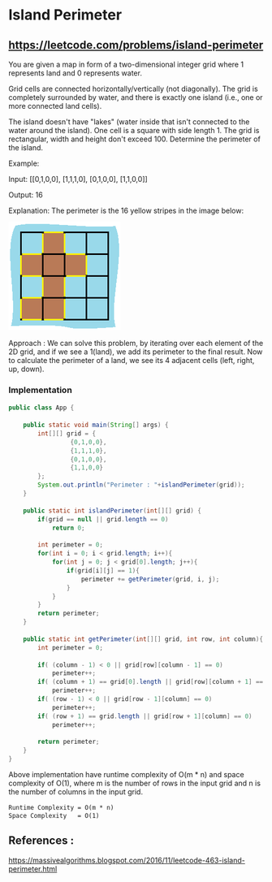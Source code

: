 # Island Perimeter
## https://leetcode.com/problems/island-perimeter

You are given a map in form of a two-dimensional integer grid where 1 represents land and 0 represents water.

Grid cells are connected horizontally/vertically (not diagonally). The grid is completely surrounded by water, and there is exactly one island (i.e., one or more connected land cells).

The island doesn't have "lakes" (water inside that isn't connected to the water around the island). One cell is a square with side length 1. The grid is rectangular, width and height don't exceed 100. Determine the perimeter of the island.

 

Example:

Input:
[[0,1,0,0],
 [1,1,1,0],
 [0,1,0,0],
 [1,1,0,0]]

Output: 16

Explanation: The perimeter is the 16 yellow stripes in the image below:

![Island Perimeter](island.png?raw=true "Island Perimeter")

Approach :
We can solve this problem, by iterating over each element of the 2D grid, and if we see a 1(land), we add its perimeter to the final result. Now to calculate the perimeter of a land, we see its 4 adjacent cells (left, right, up, down).

### Implementation

```java
public class App {

    public static void main(String[] args) {
		int[][] grid = {
				 {0,1,0,0},
				 {1,1,1,0},
				 {0,1,0,0},
				 {1,1,0,0}
		};
		System.out.println("Perimeter : "+islandPerimeter(grid));
    }
	
    public static int islandPerimeter(int[][] grid) {
        if(grid == null || grid.length == 0)
            return 0;
        
        int perimeter = 0;
        for(int i = 0; i < grid.length; i++){
            for(int j = 0; j < grid[0].length; j++){
                if(grid[i][j] == 1){
                    perimeter += getPerimeter(grid, i, j);
                }
            }
        }
        return perimeter;
    }
    
    public static int getPerimeter(int[][] grid, int row, int column){
        int perimeter = 0;
        
        if( (column - 1) < 0 || grid[row][column - 1] == 0)
            perimeter++;
        if( (column + 1) == grid[0].length || grid[row][column + 1] == 0)
            perimeter++;
        if( (row - 1) < 0 || grid[row - 1][column] == 0)
            perimeter++;
        if( (row + 1) == grid.length || grid[row + 1][column] == 0)
            perimeter++;
      
        return perimeter;
    }
}

```
Above implementation have runtime complexity of O(m * n) and space complexity of O(1), where m is the number of rows in the input grid and n is the number of columns in the input grid.

```
Runtime Complexity = O(m * n)
Space Complexity   = O(1) 
```

## References :
https://massivealgorithms.blogspot.com/2016/11/leetcode-463-island-perimeter.html
